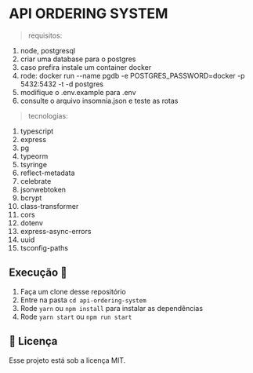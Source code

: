 # API ORDERING SYSTEM

> requisitos:

1. node, postgresql
2. criar uma database para o postgres
3. caso prefira instale um container docker
4. rode: docker run --name pgdb -e POSTGRES_PASSWORD=docker -p 5432:5432 -t -d postgres
5. modifique o .env.example para .env
6. consulte o arquivo insomnia.json e teste as rotas

> tecnologias:

1. typescript
2. express
3. pg
4. typeorm
5. tsyringe
6. reflect-metadata
7. celebrate
8. jsonwebtoken
9. bcrypt
10. class-transformer
11. cors
12. dotenv
13. express-async-errors
14. uuid
15. tsconfig-paths

## Execução 🚀

1. Faça um clone desse repositório
2. Entre na pasta `cd api-ordering-system`
3. Rode `yarn` ou `npm install` para instalar as dependências
4. Rode `yarn start` ou `npm run start`

## :memo: Licença

Esse projeto está sob a licença MIT.
